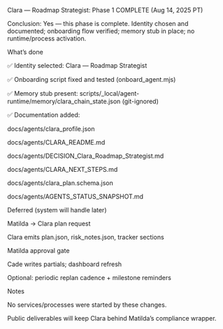 
Clara — Roadmap Strategist: Phase 1 COMPLETE (Aug 14, 2025 PT)

Conclusion: Yes — this phase is complete. Identity chosen and documented; onboarding flow verified; memory stub in place; no runtime/process activation.

What’s done

✅ Identity selected: Clara — Roadmap Strategist

✅ Onboarding script fixed and tested (onboard_agent.mjs)

✅ Memory stub present: scripts/_local/agent-runtime/memory/clara_chain_state.json (git-ignored)

✅ Documentation added:

docs/agents/clara_profile.json

docs/agents/CLARA_README.md

docs/agents/DECISION_Clara_Roadmap_Strategist.md

docs/agents/CLARA_NEXT_STEPS.md

docs/agents/clara_plan.schema.json

docs/agents/AGENTS_STATUS_SNAPSHOT.md

Deferred (system will handle later)

Matilda → Clara plan request

Clara emits plan.json, risk_notes.json, tracker sections

Matilda approval gate

Cade writes partials; dashboard refresh

Optional: periodic replan cadence + milestone reminders

Notes

No services/processes were started by these changes.

Public deliverables will keep Clara behind Matilda’s compliance wrapper.
